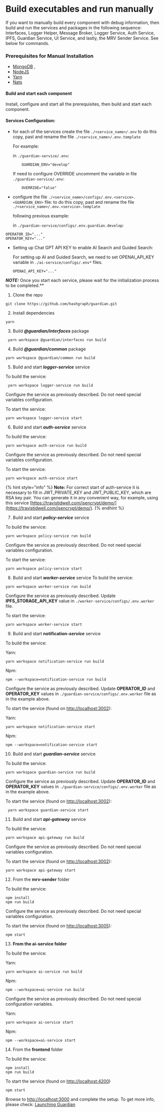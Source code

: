 # Build executables and run manually

If you want to manually build every component with debug information, then build and run the services and packages in the following sequence: Interfaces, Logger Helper, Message Broker, Logger Service, Auth Service, IPFS, Guardian Service, UI Service, and lastly, the MRV Sender Service. See below for commands.

### Prerequisites for Manual Installation

* [MongoDB](https://www.mongodb.com/) ,
* [NodeJS](https://nodejs.org/)
* [Yarn](https://classic.yarnpkg.com/lang/en/docs/install/)
* [Nats](https://nats.io/)

#### Build and start each component

Install, configure and start all the prerequisites, then build and start each component.

#### Services Configuration:

*   for each of the services create the file `./<service_name>/.env` to do this copy, past and rename the file `./<service_name>/.env.template`

    For example:

    in `./guardian-service/.env`:

    ```plaintext
        GUARDIAN_ENV="develop"
    ```

    If need to configure OVERRIDE uncomment the variable in file `./guardian-service/.env`:

    ```plaintext
        OVERRIDE="false"
    ```
*   configure the file `./<service_name>/configs/.env.<service>.<GUARDIAN_ENV>` file: to do this copy, past and rename the file `./<service_name>/.env.<service>.template`

    following previous example:

    in `./guardian-service/configs/.env.guardian.develop`:

```plaintext
OPERATOR_ID="..."
OPERATOR_KEY="..."
```

*   Setting up Chat GPT API KEY to enable AI Search and Guided Search:

    For setting up AI and Guided Search, we need to set OPENAI\_API\_KEY variable in `./ai-service/configs/.env*` files.

    ```
    OPENAI_API_KEY="..."
    ```

_**NOTE:**_ Once you start each service, please wait for the initialization process to be completed.\*\*

1. Clone the repo

```
git clone https://github.com/hashgraph/guardian.git
```

2. Install dependencies

```
yarn
```

3. Build _**@guardian/interfaces**_ package

```
 yarn workspace @guardian/interfaces run build
```

4. Build _**@guardian/common**_ package

```
yarn workspace @guardian/common run build
```

5. Build and start _**logger-service**_ service

To build the service:

```
 yarn workspace logger-service run build
```

Configure the service as previously described. Do not need special variables configuration.

To start the service:

```
yarn workspace logger-service start
```

6. Build and start _**auth-service**_ service

To build the service:

```
yarn workspace auth-service run build
```

Configure the service as previously described. Do not need special variables configuration.

To start the service:

```
yarn workspace auth-service start
```

{% hint style="info" %}
**Note:** For correct start of auth-service it is necessary to fill in JWT\_PRIVATE\_KEY and JWT\_PUBLIC\_KEY, which are RSA key pair. You can generate it in any convenient way, for example, using this service [https://travistidwell.com/jsencrypt/demo/](https://travistidwell.com/jsencrypt/demo/).
{% endhint %}

7. Build and start _**policy-service**_ service

To build the service:

```
yarn workspace policy-service run build
```

Configure the service as previously described. Do not need special variables configuration.

To start the service:

```
yarn workspace policy-service start
```

8. Build and start _**worker-service**_ service To build the service:

```
yarn workspace worker-service run build
```

Configure the service as previously described. Update **IPFS\_STORAGE\_API\_KEY** value in `./worker-service/configs/.env.worker` file.

To start the service:

```
yarn workspace worker-service start
```

9. Build and start **notification**_**-service**_ service

To build the service:

Yarn:

```
yarn workspace notification-service run build
```

Npm:

```
npm --workspace=notification-service run build
```

Configure the service as previously described. Update **OPERATOR\_ID** and **OPERATOR\_KEY** values in `./guardian-service/configs/.env.worker` file as in the example above.

To start the service (found on [http://localhost:3002](http://localhost:3002/)):

Yarn:

```
yarn workspace notification-service start
```

Npm:

```
npm --workspace=notification-service start
```

10. Build and start _**guardian-service**_ service

To build the service:

```
yarn workspace guardian-service run build
```

Configure the service as previously described. Update **OPERATOR\_ID** and **OPERATOR\_KEY** values in `./guardian-service/configs/.env.worker` file as in the example above.

To start the service (found on [http://localhost:3002](https://localhost:3002)):

```
 yarn workspace guardian-service start
```

11. Build and start _**api-gateway**_ service

To build the service:

```
yarn workspace api-gateway run build
```

Configure the service as previously described. Do not need special variables configuration.

To start the service (found on [http://localhost:3002](https://localhost:3002)):

```
yarn workspace api-gateway start
```

12. From the **mrv-sender** folder

To build the service:

```
npm install
npm run build
```

Configure the service as previously described. Do not need special variables configuration.

To start the service (found on [http://localhost:3005](http://localhost:3005)):

```
npm start
```

13. **From the ai-service folder**

To build the service:

Yarn:

```
yarn workspace ai-service run build
```

Npm:

```
npm --workspace=ai-service run build
```

Configure the service as previously described. Do not need special configuration variables.

Yarn:

```
yarn workspace ai-service start
```

Npm:

```
npm --workspace=ai-service start
```

14. From the **frontend** folder

To build the service:

```
npm install
npm run build
```

To start the service (found on [http://localhost:4200](http://localhost:4200))

```
npm start
```

Browse to [http://localhost:3000](http://localhost:3000) and complete the setup. To get more info, please check: [Launching Guardian](launching-guardian.md)
